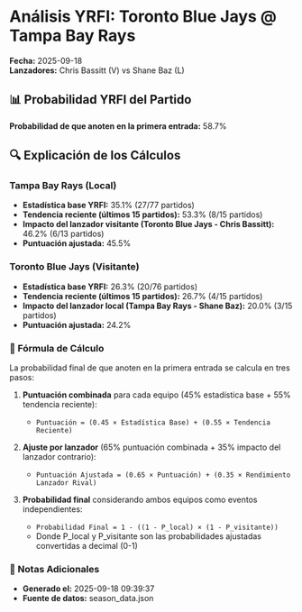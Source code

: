 # Análisis YRFI: Toronto Blue Jays @ Tampa Bay Rays

**Fecha:** 2025-09-18  
**Lanzadores:** Chris Bassitt (V) vs Shane Baz (L)

## 📊 Probabilidad YRFI del Partido

**Probabilidad de que anoten en la primera entrada:** 58.7%

## 🔍 Explicación de los Cálculos

### Tampa Bay Rays (Local)
- **Estadística base YRFI:** 35.1% (27/77 partidos)
- **Tendencia reciente (últimos 15 partidos):** 53.3% (8/15 partidos)
- **Impacto del lanzador visitante (Toronto Blue Jays - Chris Bassitt):** 46.2% (6/13 partidos)
- **Puntuación ajustada:** 45.5%

### Toronto Blue Jays (Visitante)
- **Estadística base YRFI:** 26.3% (20/76 partidos)
- **Tendencia reciente (últimos 15 partidos):** 26.7% (4/15 partidos)
- **Impacto del lanzador local (Tampa Bay Rays - Shane Baz):** 20.0% (3/15 partidos)
- **Puntuación ajustada:** 24.2%

### 📝 Fórmula de Cálculo

La probabilidad final de que anoten en la primera entrada se calcula en tres pasos:

1. **Puntuación combinada** para cada equipo (45% estadística base + 55% tendencia reciente):
   - `Puntuación = (0.45 × Estadística Base) + (0.55 × Tendencia Reciente)`

2. **Ajuste por lanzador** (65% puntuación combinada + 35% impacto del lanzador contrario):
   - `Puntuación Ajustada = (0.65 × Puntuación) + (0.35 × Rendimiento Lanzador Rival)`

3. **Probabilidad final** considerando ambos equipos como eventos independientes:
   - `Probabilidad Final = 1 - ((1 - P_local) × (1 - P_visitante))`
   - Donde P_local y P_visitante son las probabilidades ajustadas convertidas a decimal (0-1)

### 📌 Notas Adicionales

- **Generado el:** 2025-09-18 09:39:37
- **Fuente de datos:** season_data.json
